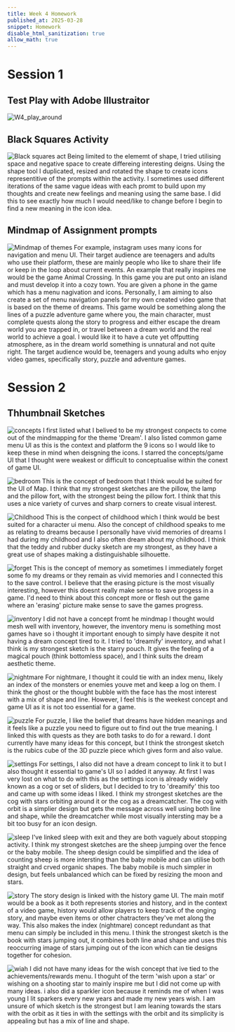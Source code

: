```yaml
---
title: Week 4 Homework
published_at: 2025-03-28
snippet: Homework
disable_html_sanitization: true
allow_math: true
---
```


# Session 1
## Test Play with Adobe Illustraitor
![W4_play_around](W4_play_around.png)

## Black Squares Activity
![Black squares act](W4_blacksquares.png)
Being limited to the elememt of shape, I tried utilising space and negative space to create differeing interesting deigns. Using the shape tool I duplicated, resized and rotated the shape to create icons representitive of the prompts within the activity. I sometimes used different iterations of the same vague ideas with each promt to build upon my thoughts and create new feelings and meaning using the same base. I did this to see exactly how much I would need/like to change before I begin to find a new meaning in the icon idea.

## Mindmap of Assignment prompts
![Mindmap of themes](Mindmap_of_themes.png)
For example, instagram uses many icons for navigation and menu UI. Their target audience are teenagers and adults who use their platform, these are mainly people who like to share their life or keep in the loop about current events.
An example that really inspires me would be the game Animal Crossing. In this game you are put onto an island and must develop it into a cozy town. You are given a phone in the game which has a menu nagivation and icons. Personally, I am aiming to also create a set of menu navigation panels for my own created video game that is based on the theme of dreams. This game would be something along the lines of a puzzle adventure game where you, the main character, must complete quests along the story to progress and either escape the dream world you are trapped in, or travel between a dream world and the real world to achieve a goal. I would like it to have a cute yet offputting atmosphere, as in the dream world something is unnatural and not quite right. The target audience would be, teenagers and young adults who enjoy video games, specifically story, puzzle and adventure games.

# Session 2
## Thhumbnail Sketches
![concepts](Thumbnailing_concepts.png)
I first listed what I belived to be my strongest conpects to come out of the mindmapping for the theme 'Dream'. I also listed common game menu UI as this is the context and platform the 9 icons so I would like to keep these in mind when deisgning the icons. I starred the concepts/game UI that I thought were weakest or difficult to conceptualise within the conext of game UI.

![bedroom](Thumbnailing_bedroom.png)
This is the concept of bedroom that I think would be suited for the UI of Map. I think that my strongest sketches are the pillow, the lamp and the pillow fort, with the strongest being the pillow fort. I think that this uses a nice variety of curves and sharp corners to create visual interest.

![Childhood](Thumbnailing_childhood.png)
This is the conpect of childhood which I think would be best suited for a character ui menu. Also the concept of childhood speaks to me as relating to dreams because I personally have vivid memories of dreams I had during my childhood and I also often dream about my childhood. I think that the teddy and rubber ducky sketch are my strongest, as they have a great use of shapes making a distinguishable silhouette.

![forget](Thumbnailing_forget.png)
This is the concept of memory as sometimes I immediately forget some fo my dreams or they remain as vivid memories and I connected this to the save control. I believe that the erasing picture is the most visually interesting, however this doesnt really make sense to save progess in a game. I'd need to think about this concept more or flesh out the game where an 'erasing' picture make sense to save the games progress.

![inventory](Thumbnailing_Inventory.png)
I did not have a concept fromt he mindmap I thought would mesh well with inventory, however, the inventory menu is something most games have so i thought it important enough to simply have despite it not having a dream concept tired to it. I tried to 'dreamify' inventory, and what I think is my strongest sketch is the starry pouch. It gives the feeling of a magical pouch (think bottomless space), and I think suits the dream aesthetic theme.

![nightmare](Thumbnailing_nightmare.png)
For nightmare, I thought it could tie with an index menu, likely an index of the monsters or enemies youve met and keep a log on them. I think the ghost or the thought bubble with the face has the most interest with a mix of shape and line. However, I feel this is the weekest concept and game UI as it is not too essential for a game.

![puzzle](Thumbnailing_puzzle.png)
For puzzle, I like the belief that dreams have hidden meanings and it feels like a puzzle you need to figure out to find out the true meaning. I linked this with quests as they are both tasks to do for a reward. I dont currently have many ideas for this concept, but I think the strongest sketch is the rubics cube of the 3D puzzle piece which gives form and also value.

![settings](Thumbnailing_settings.png)
For settings, I also did not have a dream concept to link it to but I also thought it essential to game's UI so I added it anyway. At first I was very lost on what to do with this as the settings icon is already widely known as a cog or set of sliders, but I decided to try to 'dreamify' this too and came up with some ideas I liked. I think my strongest sketches are the cog with stars orbiting around it or the cog as a dreamcatcher. The cog with orbit is a simplier design but gets the message across well using both line and shape, while the dreamcatcher while most visually intersting may be a bit too busy for an icon design.

![sleep](Thumbnailing_sleep.png)
I've linked sleep with exit and they are both vaguely about stopping activity. I think my strongest sketches are the sheep jumping over the fence or the baby mobile. The sheep design could be simplified and the idea of counting sheep is more intersting than the baby mobile and can utilise both straight and crved organic shapes. The baby mobile is much simpler in design, but feels unbalanced which can be fixed by resizing the moon and stars.

![story](Thumbnailing_story.png)
The story design is linked with the history game UI. The main motif would be a book as it both represents stories and history, and in the context of a video game, history would allow players to keep track of the onging story, and maybe even items or other chatracters they've met along the way. This also makes the index (nightmare) concept redundant as that menu can simply be included in this menu. I think the strongest sketch is the book with stars jumping out, it combines both line anad shape and uses this reoccurring image of stars jumping out of the icon which can tie designs together for cohesion.

![wiah](Thumbnailing_wish.png)
I did not have many ideas for the wish concept that ive tied to the achievements/rewards menu. I thoguht of the term 'wish upon a star' or wishing on a shooting star to mainly inspire me but I did not come up with many ideas. i also did a sparkler icon because it reminds me of when I was young I lit sparkers every new years and made my new years wish. I am unsure of which sketch is the strongest but I am leaning towards the stars with the orbit as it ties in with the settings with the orbit and its simplicity is appealing but has a mix of line and shape.
